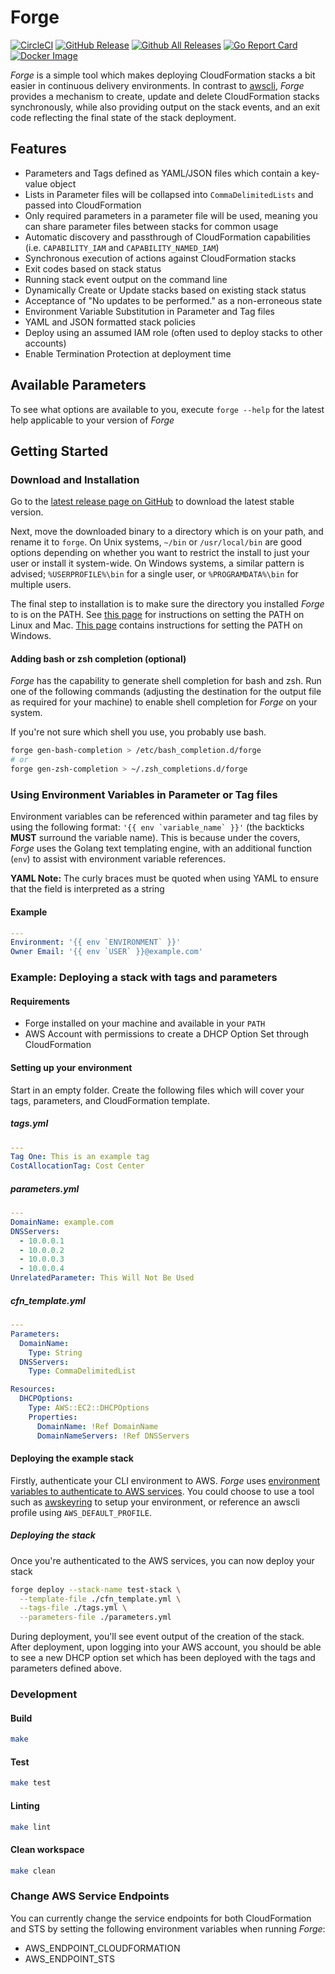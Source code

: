 # Forge

[![CircleCI](https://img.shields.io/circleci/project/github/nathandines/forge/master.svg)](https://circleci.com/gh/nathandines/forge)
[![GitHub Release](https://img.shields.io/github/release/nathandines/forge.svg)](https://github.com/nathandines/forge/releases/latest)
[![Github All Releases](https://img.shields.io/github/downloads/nathandines/forge/total.svg)](https://github.com/nathandines/forge/releases)
[![Go Report Card](https://goreportcard.com/badge/github.com/nathandines/forge)](https://goreportcard.com/report/github.com/nathandines/forge)
[![Docker Image](https://img.shields.io/badge/docker-nathandines%2Fforge-blue.svg)](https://hub.docker.com/r/nathandines/forge/)

_Forge_ is a simple tool which makes deploying CloudFormation stacks a bit
easier in continuous delivery environments. In contrast to
[awscli](https://github.com/aws/aws-cli), _Forge_ provides a mechanism to
create, update and delete CloudFormation stacks synchronously, while also
providing output on the stack events, and an exit code reflecting the final
state of the stack deployment.

## Features

- Parameters and Tags defined as YAML/JSON files which contain a key-value
  object
- Lists in Parameter files will be collapsed into `CommaDelimitedLists` and
  passed into CloudFormation
- Only required parameters in a parameter file will be used, meaning you can
  share parameter files between stacks for common usage
- Automatic discovery and passthrough of CloudFormation capabilities (i.e.
  `CAPABILITY_IAM` and `CAPABILITY_NAMED_IAM`)
- Synchronous execution of actions against CloudFormation stacks
- Exit codes based on stack status
- Running stack event output on the command line
- Dynamically Create or Update stacks based on existing stack status
- Acceptance of "No updates to be performed." as a non-erroneous state
- Environment Variable Substitution in Parameter and Tag files
- YAML and JSON formatted stack policies
- Deploy using an assumed IAM role (often used to deploy stacks to other
  accounts)
- Enable Termination Protection at deployment time

## Available Parameters

To see what options are available to you, execute `forge --help` for the latest
help applicable to your version of _Forge_

## Getting Started

### Download and Installation

Go to the [latest release page on
GitHub](https://github.com/nathandines/forge/releases/latest) to download the
latest stable version.

Next, move the downloaded binary to a directory which is on your path, and
rename it to `forge`. On Unix systems, `~/bin` or `/usr/local/bin` are good
options depending on whether you want to restrict the install to just your user
or install it system-wide. On Windows systems, a similar pattern is advised;
`%USERPROFILE%\bin` for a single user, or `%PROGRAMDATA%\bin` for multiple
users.

The final step to installation is to make sure the directory you installed
_Forge_ to is on the PATH. See [this
page](https://stackoverflow.com/questions/14637979/how-to-permanently-set-path-on-linux)
for instructions on setting the PATH on Linux and Mac. [This
page](https://stackoverflow.com/questions/1618280/where-can-i-set-path-to-make-exe-on-windows)
contains instructions for setting the PATH on Windows.

#### Adding bash or zsh completion (optional)

_Forge_ has the capability to generate shell completion for bash and zsh. Run
one of the following commands (adjusting the destination for the output file as
required for your machine) to enable shell completion for _Forge_ on your
system.

If you're not sure which shell you use, you probably use bash.

```sh
forge gen-bash-completion > /etc/bash_completion.d/forge
# or
forge gen-zsh-completion > ~/.zsh_completions.d/forge
```

### Using Environment Variables in Parameter or Tag files

Environment variables can be referenced within parameter and tag files by using
the following format: ``'{{ env `variable_name` }}'`` (the backticks **MUST**
surround the variable name). This is because under the covers, _Forge_ uses the
Golang text templating engine, with an additional function (`env`) to assist
with environment variable references.

**YAML Note:** The curly braces must be quoted when using YAML to ensure that
the field is interpreted as a string

#### Example

```yaml
---
Environment: '{{ env `ENVIRONMENT` }}'
Owner Email: '{{ env `USER` }}@example.com'
```

### Example: Deploying a stack with tags and parameters

#### Requirements

- Forge installed on your machine and available in your `PATH`
- AWS Account with permissions to create a DHCP Option Set through
  CloudFormation

#### Setting up your environment

Start in an empty folder. Create the following files which will cover your tags,
parameters, and CloudFormation template.

##### tags.yml

```yaml
---
Tag One: This is an example tag
CostAllocationTag: Cost Center
```

##### parameters.yml

```yaml
---
DomainName: example.com
DNSServers:
  - 10.0.0.1
  - 10.0.0.2
  - 10.0.0.3
  - 10.0.0.4
UnrelatedParameter: This Will Not Be Used
```

##### cfn_template.yml

```yaml
---
Parameters:
  DomainName:
    Type: String
  DNSServers:
    Type: CommaDelimitedList

Resources:
  DHCPOptions:
    Type: AWS::EC2::DHCPOptions
    Properties:
      DomainName: !Ref DomainName
      DomainNameServers: !Ref DNSServers
```

#### Deploying the example stack

Firstly, authenticate your CLI environment to AWS. _Forge_ uses [environment
variables to authenticate to AWS
services](https://docs.aws.amazon.com/cli/latest/userguide/cli-environment.html).
You could choose to use a tool such as
[awskeyring](https://github.com/vibrato/awskeyring) to setup your environment,
or reference an awscli profile using `AWS_DEFAULT_PROFILE`.

##### Deploying the stack

Once you're authenticated to the AWS services, you can now deploy your stack

```sh
forge deploy --stack-name test-stack \
  --template-file ./cfn_template.yml \
  --tags-file ./tags.yml \
  --parameters-file ./parameters.yml
```

During deployment, you'll see event output of the creation of the stack. After
deployment, upon logging into your AWS account, you should be able to see a new
DHCP option set which has been deployed with the tags and parameters defined
above.

### Development

#### Build

```sh
make
```

#### Test

```sh
make test
```

#### Linting

```sh
make lint
```

#### Clean workspace

```sh
make clean
```

### Change AWS Service Endpoints

You can currently change the service endpoints for both CloudFormation and STS by setting the following environment variables when running _Forge_:

- AWS_ENDPOINT_CLOUDFORMATION
- AWS_ENDPOINT_STS

